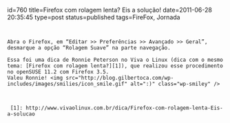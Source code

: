 id=760
title=Firefox com rolagem lenta? Eis a solução!
date=2011-06-28 20:35:45
type=post
status=published
tags=FireFox,  Jornada
~~~~~~


Abra o Firefox, em “Editar >> Preferências >> Avançado >> Geral”, desmarque a opção “Rolagem Suave” na parte navegação.

Essa foi uma dica de Ronnie Peterson no Viva o Linux (dica com o mesmo tema: [Firefox com rolagem lenta?][1]), que realizou esse procedimento no openSUSE 11.2 com Firefox 3.5.  
Valeu Ronnie! <img src="http://blog.gilbertoca.com/wp-includes/images/smilies/icon_smile.gif" alt=":)" class="wp-smiley" /> 



 [1]: http://www.vivaolinux.com.br/dica/Firefox-com-rolagem-lenta-Eis-a-solucao